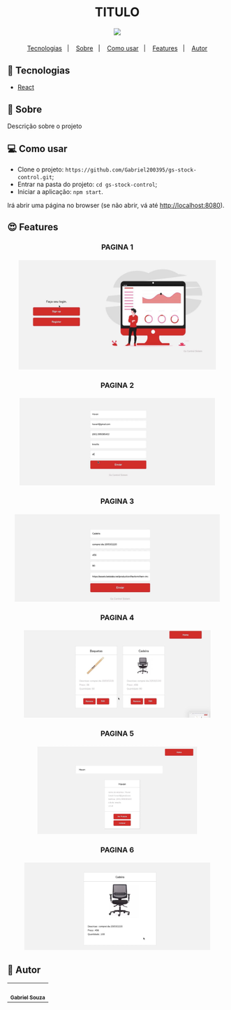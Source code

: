 <h1 align="center">TITULO</h1>
<h4 align="center">
  <img src="./.github/assets/IMAGE OU GIF" /><br>
</h4>

<p align="center">
  <a href="#tecnologias">Tecnologias</a>&nbsp;&nbsp;&nbsp;|&nbsp;&nbsp;&nbsp;
  <a href="#page_facing_up-sobre">Sobre</a>&nbsp;&nbsp;&nbsp;|&nbsp;&nbsp;&nbsp;
  <a href="#-como-usar">Como usar</a>&nbsp;&nbsp;&nbsp;|&nbsp;&nbsp;&nbsp;
  <a href="#features">Features</a>&nbsp;&nbsp;&nbsp;|&nbsp;&nbsp;&nbsp;
  <a href="#pencil-autor">Autor</a>
</p>

## :wrench: Tecnologias

<!--EXEMPLO:-->
- [React](https://pt-br.reactjs.org/)

## :page_facing_up: Sobre

Descrição sobre o projeto

## 💻 Como usar

- Clone o projeto: `https://github.com/Gabriel200395/gs-stock-control.git`;
- Entrar na pasta do projeto: `cd gs-stock-control`;
- Iniciar a aplicação: `npm start`.

Irá abrir uma página no browser (se não abrir, vá até [http://localhost:8080](http://localhost:8080/)).

## :heart_eyes: Features

<h3 align="center">PAGINA 1</h3>
<h4 align="center">
  <img src="./public/IMG/inicio.jpeg"  widht="250" height="250"/><br>
</h4>


<h3 align="center">PAGINA 2</h3>
<h4 align="center">
  <img src="./public/IMG/cadastro.jpeg" widht="200" height="200"/><br>
</h4>



<h3 align="center">PAGINA 3</h3>
<h4 align="center">
  <img src="./public/IMG/cadastroProduto.jpeg" widht="200" height="200"/><br>
</h4>



<h3 align="center">PAGINA 4</h3>
<h4 align="center">
  <img src="./public/IMG/listaProdutos.jpeg" widht="200" height="200"/><br>
</h4>


<h3 align="center">PAGINA 5</h3>
<h4 align="center">
  <img src="./public/IMG/pesquisa.jpeg" widht="200" height="200"/><br>
</h4>



<h3 align="center">PAGINA 6</h3>
<h4 align="center">
  <img src="./public/IMG/verProduto.jpeg" widht="200" height="200"/><br>
</h4>

## :pencil: Autor

<table>
  <tr>
    <td align="center"><a href="https://github.com/Lukazovic"><img src="https://avatars2.githubusercontent.com/u/68435908?s=400&u=9cbee30d93471534b2bd12a6364edd45e618b923&v=4" width="100px;" alt=""/><br /><sub><b>Gabriel Souza</b></sub></a><br /></td>
  <tr>
</table>
